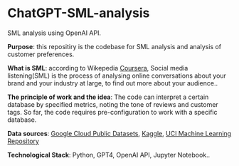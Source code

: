 # ChatGPT-SML-analysis

SML analysis using OpenAI API.

**Purpose**: this repositiry is the codebase for SML analysis and analysis of customer preferences.

**What is SML**: according to Wikepedia [Coursera](https://www.coursera.org/in/articles/social-listening), Social media listening(SML) is the process of analysing online conversations about your brand and your industry at large, to find out more about your audience..

**The principle of work and the idea**: The code can interpret a certain database by specified metrics, noting the tone of reviews and customer tags. So far, the code requires pre-configuration to work with a specific database.

**Data sources**: [Google Cloud Public Datasets](https://cloud.google.com/datasets), [Kaggle](https://www.kaggle.com/), [UCI Machine Learning Repository](https://archive.ics.uci.edu/)

**Technological Stack**: Python, GPT4, OpenAI API, Jupyter Notebook..
